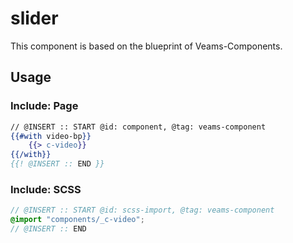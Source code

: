# slider

This component is based on the blueprint of Veams-Components.

## Usage

### Include: Page

``` hbs
// @INSERT :: START @id: component, @tag: veams-component
{{#with video-bp}}
	{{> c-video}}
{{/with}}
{{! @INSERT :: END }}
```

### Include: SCSS

``` scss
// @INSERT :: START @id: scss-import, @tag: veams-component
@import "components/_c-video";
// @INSERT :: END
```
